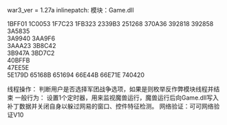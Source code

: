 war3_ver = 1.27a
inlinepatch:
模块：Game.dll

1BFF01 
1C0053
1F7C23 
1FB323
2339B3 
251268 
370A36
392818
392858 	
3A5835  
3A9940
3AA9F6  
3AAA23 
3B8C42  
3B947A 
3BD7C2  
40BFFB  
47EE5E  
5E179D 
65168B 
651694 
66E44B 
66E71E 
740420

线程操作：
判断用户是否选择军团战争选项，如果是则枚举反作弊模块线程并结束
一般行为：
设置1个定时器，用来监视魔兽运行，魔兽运行后向Game.dll写入补丁数据并关闭自身以躲过网易的窗口、控件特征检测。
网络验证：可可网络验证V10
